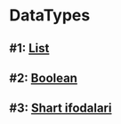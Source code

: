 # DataTypes

## **#1:** [List](./TUTORIALS/SECTIONS/data_types/list.html)

## **#2:** [Boolean](./tutorial_2.html)

## **#3:** [Shart ifodalari](./tutorial_3.html)

<!-- ## Kitoblar tarjimasi

1. [Python Crash Course](https://martianvenusian.github.io/python-crash-course/)

2. Python Cookbook -->
